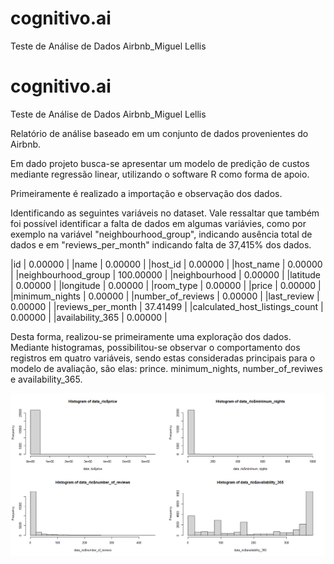 # cognitivo.ai
Teste de Análise de Dados Airbnb_Miguel Lellis

# cognitivo.ai
Teste de Análise de Dados Airbnb_Miguel Lellis

Relatório de análise baseado em um conjunto de dados provenientes do Airbnb.

Em dado projeto busca-se apresentar um modelo de predição de custos mediante regressão linear, utilizando o software R como forma de apoio.

Primeiramente é realizado a importação e observação dos dados.

Identificando as seguintes variáveis no dataset. Vale ressaltar que também foi possível identificar a falta de dados em algumas variávies, 
como por exemplo na variável "neighbourhood_group", indicando ausência total de dados e em "reviews_per_month" indicando falta de 37,415% dos dados.


|id                               |      0.00000 |
|name                             |     0.00000  |
|host_id                          |      0.00000 |
|host_name                        |      0.00000 |
|neighbourhood_group              |    100.00000 |
|neighbourhood                    |      0.00000 |
|latitude                         |      0.00000 |
|longitude                        |      0.00000 |
|room_type                        |      0.00000 |
|price                            |      0.00000 |
|minimum_nights                   |      0.00000 |
|number_of_reviews                |      0.00000 |
|last_review                      |      0.00000 |
|reviews_per_month                |     37.41499 |
|calculated_host_listings_count   |      0.00000 |
|availability_365                 |      0.00000 |


Desta forma, realizou-se primeiramente uma exploração dos dados. Mediante histogramas, possibilitou-se
observar o comportamento dos registros em quatro variáveis, sendo estas consideradas principais para o modelo
de avaliação, são elas: prince. minimum_nights, number_of_reviwes e availability_365.

![](plot_1.png)



















